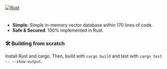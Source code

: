 [![Rust](https://github.com/arcgang/gang_db/actions/workflows/rust.yml/badge.svg?branch=main)](https://github.com/arcgang/gang_db/actions/workflows/rust.yml?query=branch%3Amain)

# 
- **Simple**: Simple in-memory vector database within 170 lines of code.
- **Safe & Secured**: 100% implemented in Rust.

### 🛠️ Building from scratch
Install Rust and cargo. Then, build with `cargo build` and test with `cargo test -- --show-output`.